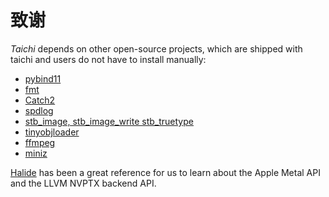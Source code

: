 # 致谢

_Taichi_ depends on other open-source projects, which are
shipped with taichi and users do not have to install manually:

- [pybind11](https://github.com/pybind/pybind11)
- [fmt](https://github.com/fmtlib/fmt)
- [Catch2](https://github.com/catchorg/Catch2)
- [spdlog](https://github.com/gabime/spdlog)
- [stb_image, stb_image_write
  stb_truetype](https://github.com/nothings/stb)
- [tinyobjloader](https://github.com/syoyo/tinyobjloader)
- [ffmpeg](https://www.ffmpeg.org/)
- [miniz](https://github.com/richgel999/miniz)

[Halide](https://halide-lang.org/) has been a great reference for us to
learn about the Apple Metal API and the LLVM NVPTX backend API.
